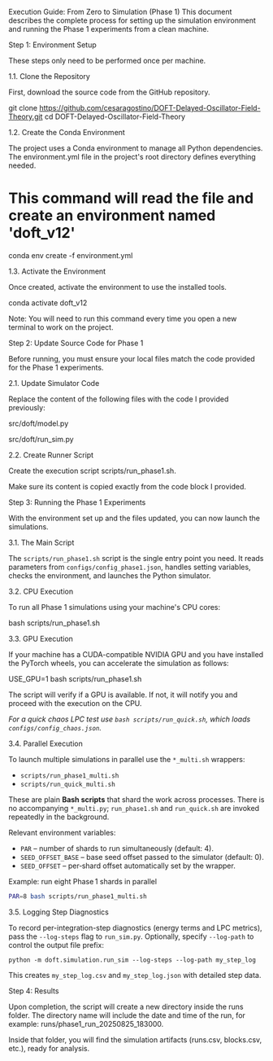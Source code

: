 Execution Guide: From Zero to Simulation (Phase 1)
This document describes the complete process for setting up the simulation environment and running the Phase 1 experiments from a clean machine.

Step 1: Environment Setup

These steps only need to be performed once per machine.

1.1. Clone the Repository

First, download the source code from the GitHub repository.

git clone https://github.com/cesaragostino/DOFT-Delayed-Oscillator-Field-Theory.git
cd DOFT-Delayed-Oscillator-Field-Theory

1.2. Create the Conda Environment

The project uses a Conda environment to manage all Python dependencies. The environment.yml file in the project's root directory defines everything needed.

# This command will read the file and create an environment named 'doft_v12'
conda env create -f environment.yml

1.3. Activate the Environment

Once created, activate the environment to use the installed tools.

conda activate doft_v12

Note: You will need to run this command every time you open a new terminal to work on the project.

Step 2: Update Source Code for Phase 1

Before running, you must ensure your local files match the code provided for the Phase 1 experiments.

2.1. Update Simulator Code

Replace the content of the following files with the code I provided previously:

src/doft/model.py

src/doft/run_sim.py

2.2. Create Runner Script

Create the execution script scripts/run_phase1.sh.

Make sure its content is copied exactly from the code block I provided.

Step 3: Running the Phase 1 Experiments

With the environment set up and the files updated, you can now launch the simulations.

3.1. The Main Script

The `scripts/run_phase1.sh` script is the single entry point you need. It reads parameters from `configs/config_phase1.json`, handles setting variables, checks the environment, and launches the Python simulator.

3.2. CPU Execution

To run all Phase 1 simulations using your machine's CPU cores:

bash scripts/run_phase1.sh

3.3. GPU Execution

If your machine has a CUDA-compatible NVIDIA GPU and you have installed the PyTorch wheels, you can accelerate the simulation as follows:

USE_GPU=1 bash scripts/run_phase1.sh

The script will verify if a GPU is available. If not, it will notify you and proceed with the execution on the CPU.

*For a quick chaos LPC test use `bash scripts/run_quick.sh`, which loads `configs/config_chaos.json`.*

3.4. Parallel Execution

To launch multiple simulations in parallel use the `*_multi.sh` wrappers:

- `scripts/run_phase1_multi.sh`
- `scripts/run_quick_multi.sh`

These are plain **Bash scripts** that shard the work across processes. There is
no accompanying `*_multi.py`; `run_phase1.sh` and `run_quick.sh` are invoked
repeatedly in the background.

Relevant environment variables:

- `PAR` – number of shards to run simultaneously (default: 4).
- `SEED_OFFSET_BASE` – base seed offset passed to the simulator (default: 0).
- `SEED_OFFSET` – per‑shard offset automatically set by the wrapper.

Example: run eight Phase 1 shards in parallel

```bash
PAR=8 bash scripts/run_phase1_multi.sh
```

3.5. Logging Step Diagnostics

To record per-integration-step diagnostics (energy terms and LPC metrics), pass
the `--log-steps` flag to `run_sim.py`.  Optionally, specify `--log-path` to
control the output file prefix:

```
python -m doft.simulation.run_sim --log-steps --log-path my_step_log
```

This creates `my_step_log.csv` and `my_step_log.json` with detailed step data.

Step 4: Results

Upon completion, the script will create a new directory inside the runs folder. The directory name will include the date and time of the run, for example: runs/phase1_run_20250825_183000.

Inside that folder, you will find the simulation artifacts (runs.csv, blocks.csv, etc.), ready for analysis.


